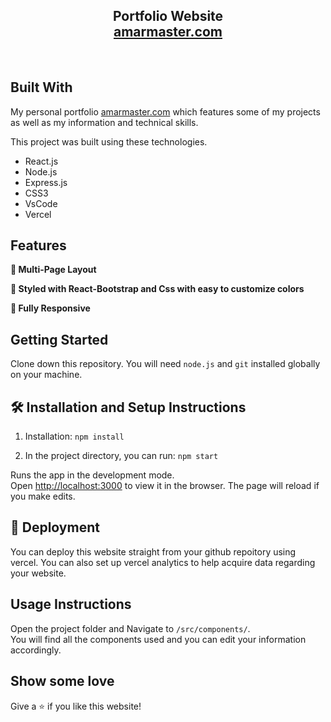 <h2 align="center">
  Portfolio Website<br/>
  <a href="https://amarmaster.vercel.app/" target="_blank">amarmaster.com</a>
</h2>
<br />

## Built With

My personal portfolio <a href="https://amarmaster.vercel.app/" target="_blank">amarmaster.com</a> which features some of my projects as well as my information and technical skills.<br/>

This project was built using these technologies.

- React.js
- Node.js
- Express.js
- CSS3
- VsCode
- Vercel

## Features

**📖 Multi-Page Layout**

**🎨 Styled with React-Bootstrap and Css with easy to customize colors**

**📱 Fully Responsive**

## Getting Started

Clone down this repository. You will need `node.js` and `git` installed globally on your machine.

## 🛠 Installation and Setup Instructions

1. Installation: `npm install`

2. In the project directory, you can run: `npm start`

Runs the app in the development mode.\
Open [http://localhost:3000](http://localhost:3000) to view it in the browser.
The page will reload if you make edits.

## 🛜 Deployment
You can deploy this website straight from your github repoitory using vercel. You can also set up vercel analytics to help acquire data regarding your website.

## Usage Instructions

Open the project folder and Navigate to `/src/components/`. <br/>
You will find all the components used and you can edit your information accordingly.

## Show some love

Give a ⭐ if you like this website!
